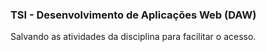 <h3 aling="center"> TSI - Desenvolvimento de Aplicações Web (DAW) </h3>

<p>
  Salvando as atividades da disciplina para facilitar o acesso.
</p>
